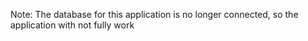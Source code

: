 Note: The database for this application is no longer connected, so the application with not fully work 

